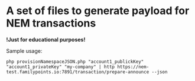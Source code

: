 # A set of files to generate payload for NEM transactions

**!Just for educational purposes!**

Sample usage:
```
php provisionNamespaceJSON.php "account1_publickKey" "account1_privateKey" "my-company" | http https://nem-test.familypoints.io:7891/transaction/prepare-announce --json
```

